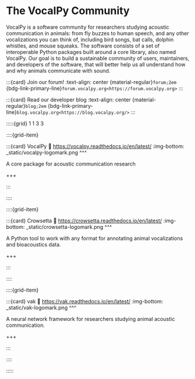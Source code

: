 # The VocalPy Community

VocalPy is a software community for researchers studying
acoustic communication in animals:
from fly buzzes to human speech, and any other vocalizations you can think of,
including bird songs, bat calls, dolphin whistles, and mouse squeaks.
The software consists of a set of interoperable Python packages
built around a core library, also named VocalPy.
Our goal is to build a sustainable community
of users, maintainers, and developers of the software,
that will better help us all understand how and why
animals communicate with sound.

:::{card} Join our forum!
:text-align: center
{material-regular}`forum;2em` {bdg-link-primary-line}`forum.vocalpy.org<https://forum.vocalpy.org>`
:::

:::{card} Read our developer blog
:text-align: center
{material-regular}`blog;2em` {bdg-link-primary-line}`blog.vocalpy.org<https://blog.vocalpy.org/>`
:::

:::::{grid} 1 1 3 3

::::{grid-item}

:::{card} VocalPy
:link: https://vocalpy.readthedocs.io/en/latest/
:img-bottom: _static/vocalpy-logomark.png
^^^

A core package for acoustic communication research

+++

:::

::::

::::{grid-item}


:::{card} Crowsetta
:link: https://crowsetta.readthedocs.io/en/latest/
:img-bottom: _static/crowsetta-logomark.png
^^^

A Python tool to work with any format for annotating animal vocalizations and bioacoustics data.

+++

:::

::::

::::{grid-item}

:::{card} vak
:link: https://vak.readthedocs.io/en/latest/
:img-bottom: _static/vak-logomark.png
^^^

A neural network framework for researchers studying animal acoustic communication.

+++

:::

::::

:::::
